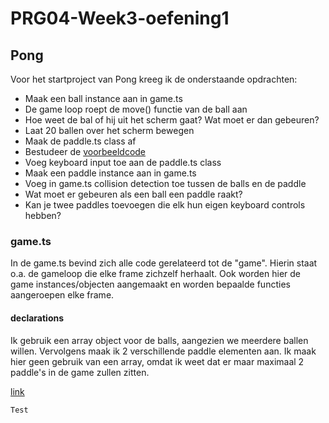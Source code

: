 # PRG04-Week3-oefening1

## Pong

Voor het startproject van Pong kreeg ik de onderstaande opdrachten:

- Maak een ball instance aan in game.ts
- De game loop roept de move() functie van de ball aan
- Hoe weet de bal of hij uit het scherm gaat? Wat moet er dan gebeuren?
- Laat 20 ballen over het scherm bewegen
- Maak de paddle.ts class af
- Bestudeer de [voorbeeldcode](https://github.com/HR-CMGT/PRG04-Week3-examples)
- Voeg keyboard input toe aan de paddle.ts class
- Maak een paddle instance aan in game.ts
- Voeg in game.ts collision detection toe tussen de balls en de paddle
- Wat moet er gebeuren als een ball een paddle raakt?
- Kan je twee paddles toevoegen die elk hun eigen keyboard controls hebben?

### game.ts
In de game.ts bevind zich alle code gerelateerd tot de "game". Hierin staat o.a. de gameloop die elke frame zichzelf herhaalt.  Ook worden hier de game instances/objecten aangemaakt en worden bepaalde functies aangeroepen elke frame.

#### declarations
Ik gebruik een array object voor de balls, aangezien we meerdere ballen willen. Vervolgens maak ik 2 verschillende paddle elementen aan. Ik maak hier geen gebruik van een array, omdat ik weet dat er maar maximaal 2 paddle's in de game zullen zitten.

[link](https://github.com/Brocodo/PRG04-Week3-oefening1/commit/c9c83e0694ab4a6d892d14b4eda158e256a57191#diff-1b0b669417ae7bc4e64e505cfdc0ded3L4)

```typescript
Test
```